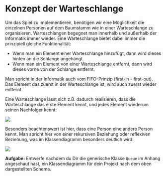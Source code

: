 # Konzept der Warteschlange

Um das Spiel zu implementieren, benötigen wir eine Möglichkeit die einzelnen Personen auf dem Baumstamm wie in einer Warteschlange zu organisieren. Warteschlangen begegnet man innerhalb und außerhalb der Informatik immer wieder. Eine Warteschlange bietet dabei immer die prinzipiell gleiche Funktionalität:

* Wenn man ein Element einer Warteschlange hinzufügt, dann wird dieses hinten an die Schlange angehängt.
* Wenn man ein Element von einer Warteschlange entfernt, dann wird dieses vorne von der Schlange entfernt.

Man spricht in der Informatik auch vom FIFO-Prinzip \(first-in - first-out\). Das Element das zuerst in der Warteschlange ist, wird auch zuerst wieder entfernt.

Eine Warteschlange lässt sich z.B. dadurch realisieren, dass die Warteschlange das erste Element kennt, und jedes Element wiederum seinen Nachfolger kennt:

![](http://inf-schule.de/content/programmierung/oopjava/beziehungen/platzda/warteschlange/WarteschlangeObjektdiagramm.png)

Besonders beachtenswert ist hier, dass eine Person eine andere Person kennt. Man spricht hier von einer rekursiven Beziehung oder reflexiven Beziehung, was im Klassendiagramm besonders deutlich wird:

![](http://inf-schule.de/content/programmierung/oopjava/beziehungen/platzda/warteschlange/RekursiveDatenstruktur.png)

**Aufgabe:** Entwerfe nachdem du Dir die generische Klasse `Queue` im Anhang angeschaut hast, ein Klassendiagramm für dein Projekt nach dem oben dargestellten Schema.

